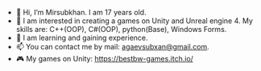 - 👋 Hi, I’m Mirsubkhan. I am 17 years old.
- 👀 I am interested in creating a games on Unity and Unreal engine 4. My skills are: C++(OOP), C#(OOP), python(Base), Windows Forms. 
- 🌱 I am learning and gaining experience.
- 📫 You can contact me by mail: agaevsubxan@gmail.com.
- 🎮 My games on Unity: https://bestbw-games.itch.io/

<!---
Mirsubkhan/Mirsubkhan is a ✨ special ✨ repository because its `README.md` (this file) appears on your GitHub profile.
You can click the Preview link to take a look at your changes.
--->
